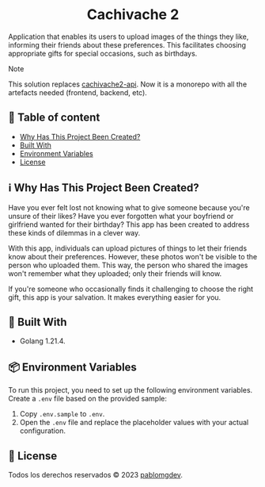 <h1 align=center>Cachivache 2</h1>

<p>Application that enables its users to upload images of the things they like, informing their friends about these preferences. This facilitates choosing appropriate gifts for special occasions, such as birthdays.</p>

> [!NOTE]
> This solution replaces <a href=https://github.com/pablomgdev/cachivache2-api>cachivache2-api</a>. Now it is a monorepo with all the artefacts needed (frontend, backend, etc).


## 📄 Table of content
- [Why Has This Project Been Created?](https://github.com/pablomgdev/cachivache2#ℹ%EF%B8%8F-why-has-this-project-been-created)
- [Built With](https://github.com/pablomgdev/cachivache2?tab=readme-ov-file#-built-with)
- [Environment Variables](https://github.com/pablomgdev/cachivache2?tab=readme-ov-file#-environment-variables)
- [License](https://github.com/pablomgdev/cachivache2#-license)


## ℹ️ Why Has This Project Been Created?
Have you ever felt lost not knowing what to give someone because you're unsure of their likes? Have you ever forgotten what your boyfriend or girlfriend wanted for their birthday? This app has been created to address these kinds of dilemmas in a clever way.

With this app, individuals can upload pictures of things to let their friends know about their preferences. However, these photos won't be visible to the person who uploaded them. This way, the person who shared the images won't remember what they uploaded; only their friends will know.

If you're someone who occasionally finds it challenging to choose the right gift, this app is your salvation. It makes everything easier for you.

## 🧱 Built With
- Golang 1.21.4.

## 📦 Environment Variables
To run this project, you need to set up the following environment variables. Create a `.env` file based on the provided sample:

1. Copy `.env.sample` to `.env`.
1. Open the `.env` file and replace the placeholder values with your actual configuration.

## 🪪 License
Todos los derechos reservados © 2023 [pablomgdev](https://github.com/pablomgdev).
